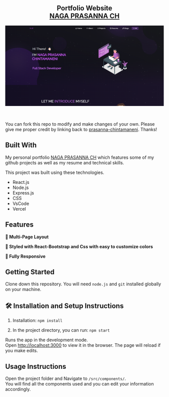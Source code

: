<h2 align="center">
  Portfolio Website<br/>
  <a href="https://nagaprasanna.vercel.app/" target="_blank">NAGA PRASANNA CH</a>
</h2>
<div align="center">
  <img alt="Demo" src="./Images/readme-img.png" />
</div>


<br/>


## 

You can fork this repo to modify and make changes of your own. Please give me proper credit by linking back to [prasanna-chintamaneni](https://github.com/prasanna-chintamaneni/Portfolio). Thanks!

## Built With

My personal portfolio <a href="https://nagaprasanna.vercel.app/" target="_blank">NAGA PRASANNA CH</a> which features some of my github projects as well as my resume and technical skills.<br/>

This project was built using these technologies.

- React.js
- Node.js
- Express.js
- CSS
- VsCode
- Vercel

## Features

**📖 Multi-Page Layout**

**🎨 Styled with React-Bootstrap and Css with easy to customize colors**

**📱 Fully Responsive**

## Getting Started

Clone down this repository. You will need `node.js` and `git` installed globally on your machine.

## 🛠 Installation and Setup Instructions

1. Installation: `npm install`

2. In the project directory, you can run: `npm start`

Runs the app in the development mode.\
Open [http://localhost:3000](http://localhost:3000) to view it in the browser.
The page will reload if you make edits.

## Usage Instructions

Open the project folder and Navigate to `/src/components/`. <br/>
You will find all the components used and you can edit your information accordingly.


